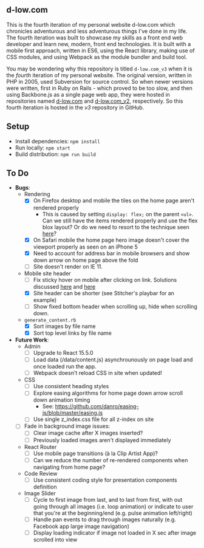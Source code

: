 d-low.com 
---
 
This is the fourth iteration of my personal website d-low.com which chronicles
adventurous and less adventurous things I've done in my life. The fourth 
iteration was built to showcase my skills as a front end web developer and learn
new, modern, front end technologies. It is built with a mobile first approach, 
written in ES6, using the React library, making use of CSS modules, and using 
Webpack as the module bundler and build tool.

You may be wondering why this repository is titled `d-low.com_v3` when it is
the _fourth_ iteration of my personal website. The original version, written in
PHP in 2005, used Subversion for source control. So when newer versions were 
written, first in Ruby on Rails - which proved to be too slow, and then using
Backbone.js as a single page web app, they were hosted in repositories named
[d-low.com](https://github.com/d-low/d-low.com) and 
[d-low.com_v2](https://github.com/d-low/d-low.com_v2), respectively. So this
fourth iteration is hosted in the _v3_ repository in GitHub.
 
 
Setup
---

- Install dependencies: `npm install`
- Run locally: `npm start`
- Build distribution: `npm run build`

To Do
---

- **Bugs**:
  - Rendering
    - [x] On Firefox desktop and mobile the tiles on the home page aren't rendered properly
      - This is caused by setting `display: flex;` on the parent `<ul>`. Can we still have the items 
        rendered properly and use the flex blox layout? Or do we need to resort to the technique
        seen [here](http://d-low.com/demos/inline-block-with-expanded-item-bottom-margin.html)?
    - [x] On Safari mobile the home page hero image doesn't cover the viewport properly as seen on an iPhone 5
    - [x] Need to account for address bar in mobile browsers and show down arrow on home page above the fold
    - [ ] Site doesn't render on IE 11.
  - Mobile site header 
    - [ ] Fix sticky hover on mobile after clicking on link. Solutions discussed [here](http://stackoverflow.com/questions/2741816/is-it-possible-to-force-ignore-the-hover-pseudoclass-for-iphone-ipad-users/27680370#40617793) and [here](https://www.jonathanfielding.com/an-introduction-to-interaction-media-features/)
    - [x] Site header can be shorter (see Stitcher's playbar for an example)
    - [ ] Show fixed bottom header when scrolling up, hide when scrolling down.
  - `generate_content.rb`
    - [x] Sort images by file name
    - [x] Sort top level links by file name
  
- **Future Work**:  
  - Admin
    - [ ] Upgrade to React 15.5.0
    - [ ] Load data (/data/content.js) asynchrounously on page load and once loaded run the app.
    - [ ] Webpack doesn't reload CSS in site when updated!
  - CSS
    - [ ] Use consistent heading styles 
    - [ ] Explore easing algorithms for home page down arrow scroll down animation timing
      - See: https://github.com/danro/easing-js/blob/master/easing.js
    - [ ] Use single z_index.css file for all z-index on site
  - [ ] Fade in background image issues:
    - [ ] Clear image cache after X images inserted?
    - [ ] Previously loaded images aren't displayed immediately
  - React Router
    - [ ] Use mobile page transitions (à la Clip Artist App)?
    - [ ] Can we reduce the number of re-rendered components when navigating from home page?
  - Code Review
    - [ ] Use consistent coding style for presentation components definition 
  - Image Slider
    - [ ] Cycle to first image from last, and to last from first, with out going through all images (i.e. loop animation) or indicate to user that you're at the beginning/end (e.g. pulse animation left/right)
    - [ ] Handle pan events to drag through images naturally (e.g. Facebook app large image navigation) 
    - [ ] Display loading indicator if image not loaded in X sec after image scrolled into view
